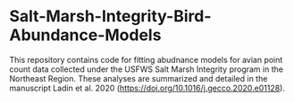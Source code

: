# Salt-Marsh-Integrity-Bird-Abundance-Models

This repository contains code for fitting abudnance models for avian point count data collected under the USFWS Salt Marsh Integrity program in the Northeast Region.
These analyses are summarized and detailed in the manuscript Ladin et al. 2020 (https://doi.org/10.1016/j.gecco.2020.e01128).
